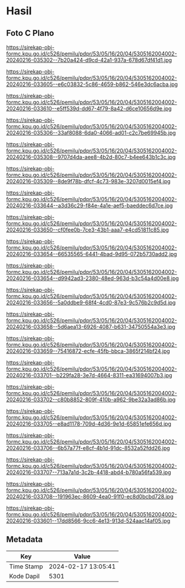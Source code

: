 # Hasil

## Foto C Plano

https://sirekap-obj-formc.kpu.go.id/c526/pemilu/pdpr/53/05/16/20/04/5305162004002-20240216-035302--7b20a424-d9cd-42a1-937a-678d67df41d1.jpg

https://sirekap-obj-formc.kpu.go.id/c526/pemilu/pdpr/53/05/16/20/04/5305162004002-20240216-033605--e6c03832-5c86-4659-b862-546e3dc6acba.jpg

https://sirekap-obj-formc.kpu.go.id/c526/pemilu/pdpr/53/05/16/20/04/5305162004002-20240216-033610--e5ff539d-dd67-4f79-8a42-d6ce10656d9e.jpg

https://sirekap-obj-formc.kpu.go.id/c526/pemilu/pdpr/53/05/16/20/04/5305162004002-20240216-035306--33af8088-6da0-4066-ad01-c2c7be69945b.jpg

https://sirekap-obj-formc.kpu.go.id/c526/pemilu/pdpr/53/05/16/20/04/5305162004002-20240216-035308--9707d4da-aee8-4b2d-80c7-b4ee643b1c3c.jpg

https://sirekap-obj-formc.kpu.go.id/c526/pemilu/pdpr/53/05/16/20/04/5305162004002-20240216-035309--8de9f78b-dfcf-4c73-983e-3207d0015ef4.jpg

https://sirekap-obj-formc.kpu.go.id/c526/pemilu/pdpr/53/05/16/20/04/5305162004002-20240216-033644--a3d36c29-f84e-4a1e-aef5-baeddec6d7ce.jpg

https://sirekap-obj-formc.kpu.go.id/c526/pemilu/pdpr/53/05/16/20/04/5305162004002-20240216-033650--cf0fee0b-7ce3-43b1-aaa7-e4cd51811c85.jpg

https://sirekap-obj-formc.kpu.go.id/c526/pemilu/pdpr/53/05/16/20/04/5305162004002-20240216-033654--66535565-6441-4bad-9d95-072b5730add2.jpg

https://sirekap-obj-formc.kpu.go.id/c526/pemilu/pdpr/53/05/16/20/04/5305162004002-20240216-033654--d9942ad3-2380-48ed-963d-b3c54a4d00e8.jpg

https://sirekap-obj-formc.kpu.go.id/c526/pemilu/pdpr/53/05/16/20/04/5305162004002-20240216-033656--5a0ddbe9-68f4-4cd0-87e3-9c576b2c9d5d.jpg

https://sirekap-obj-formc.kpu.go.id/c526/pemilu/pdpr/53/05/16/20/04/5305162004002-20240216-033658--5d6aea13-6926-4087-b631-34750554a3e3.jpg

https://sirekap-obj-formc.kpu.go.id/c526/pemilu/pdpr/53/05/16/20/04/5305162004002-20240216-033659--75416872-ecfe-45fb-bbca-3865f214bf24.jpg

https://sirekap-obj-formc.kpu.go.id/c526/pemilu/pdpr/53/05/16/20/04/5305162004002-20240216-033701--b229fa28-3e7d-4664-8311-ea31694007b3.jpg

https://sirekap-obj-formc.kpu.go.id/c526/pemilu/pdpr/53/05/16/20/04/5305162004002-20240216-033702--c80b8852-809f-410b-a962-9be32a3ad86b.jpg

https://sirekap-obj-formc.kpu.go.id/c526/pemilu/pdpr/53/05/16/20/04/5305162004002-20240216-033705--e8ad1178-709d-4d36-9e1d-65851efe656d.jpg

https://sirekap-obj-formc.kpu.go.id/c526/pemilu/pdpr/53/05/16/20/04/5305162004002-20240216-033706--6b57a77f-e8cf-4b1d-91dc-8532a52fdd26.jpg

https://sirekap-obj-formc.kpu.go.id/c526/pemilu/pdpr/53/05/16/20/04/5305162004002-20240216-033707--713a7a1d-3c2b-4418-abd4-b780a56fa539.jpg

https://sirekap-obj-formc.kpu.go.id/c526/pemilu/pdpr/53/05/16/20/04/5305162004002-20240216-033708--191963ec-8609-4ea0-91f0-ec8d0bcbd728.jpg

https://sirekap-obj-formc.kpu.go.id/c526/pemilu/pdpr/53/05/16/20/04/5305162004002-20240216-033601--17dd8566-9cc6-4e13-913d-524aac14af05.jpg


## Metadata

| Key        | Value               |
| ---------- | ------------------- |
| Time Stamp | 2024-02-17 13:05:41 |
| Kode Dapil | 5301                |



